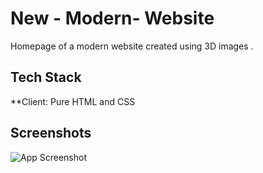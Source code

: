 
# New - Modern- Website

Homepage of a modern website created using 3D images .


## Tech Stack

**Client: Pure HTML and CSS 


## Screenshots

![App Screenshot](https://via.placeholder.com/468x300?text=App+Screenshot+Here)

